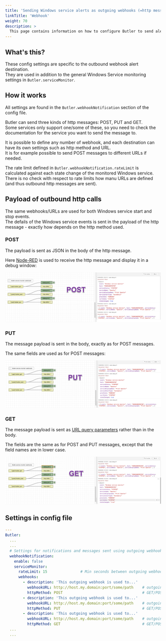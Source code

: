 ```yaml
---
title: 'Sending Windows service alerts as outgoing webhooks (=http messages)'
linkTitle: 'Webhook'
weight: 70
description: >
  This page contains information on how to configure Butler to send alerts as outbound http calls, also known as "outbound webhooks".
---
```


## What's this?

These config settings are specific to the outbound webhook alert destination.  
They are used in addition to the general Windows Service monitoring settings in `Butler.serviceMonitor`.

## How it works

All settings are found in the `Butler.webhookNotification` section of the config file.

Butler can send three kinds of http messages: POST, PUT and GET.  
Some services only support one/some of these, so you need to check the documentation for the service you want to send the message to.

It is possible to define any number of webhook, and each destination can have its own settings such as http method and URL.  
It is for example possible to send POST messages to different URLs if needed.

The rate limit defined in `Butler.webhookNotification.rateLimit` is calculated against each state change of the monitored Windows service.  
There is no check with respect to rate limits how manu URLs are defined (and thus outbound http messages are sent).

## Payload of outbound http calls

The same webhooks/URLs are used for both Windows service start and stop events.  
The defails of the Windows service events is sent in the payload of the http message - exactly how depends on the http method used.

### POST

The payload is sent as JSON in the body of the http message.

Here [Node-RED](https://nodered.org) is used to receive the http message and display it in a debug window:

![POST http call when Windows service has stopped](butler-win-svc-monitor-webhook-post-1.png 'POST http call when Windows service has stopped')

### PUT

The message payload is sent in the body, exactly as for POST messages.

The same fields are used as for POST messages:

![PUT http call when Windows service has stopped](butler-win-svc-monitor-webhook-put-1.png 'PUT http call when Windows service has stopped')

### GET

The message payload is sent as [URL query parameters](https://en.wikipedia.org/wiki/Query_string) rather than in the body.

The fields are the same as for POST and PUT messages, except that the field names are in lower case.

![GET http call when Windows service has stopped](butler-win-svc-monitor-webhook-get-1.png 'GET http call when Windows service has stopped')

## Settings in config file

```yaml
---
Butler:
  ...
  ...
  # Settings for notifications and messages sent using outgoing webhooks
  webhookNotification:
    enable: false
    serviceMonitor:
      rateLimit: 15               # Min seconds between outgoing webhook calls, per Windows service that is monitored. Defaults to 5 minutes.
      webhooks:
        - description: 'This outgoing webhook is used to...'
          webhookURL: http://host.my.domain:port/some/path    # outgoing webhook that Butler will call
          httpMethod: POST                                    # GET/POST/PUT. Note that the body and URL query parameters differs depending on which method is used
        - description: 'This outgoing webhook is used to...'
          webhookURL: http://host.my.domain:port/some/path    # outgoing webhook that Butler will call
          httpMethod: PUT                                     # GET/POST/PUT. Note that the body and URL query parameters differs depending on which method is used
        - description: 'This outgoing webhook is used to...'
          webhookURL: http://host.my.domain:port/some/path    # outgoing webhook that Butler will call
          httpMethod: GET                                     # GET/POST/PUT. Note that the body and URL query parameters differs depending on which method is used
  ...
  ...
```
